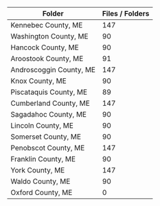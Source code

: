 | Folder                  |   Files / Folders |
|-------------------------|-------------------|
| Kennebec County, ME     |               147 |
| Washington County, ME   |                90 |
| Hancock County, ME      |                90 |
| Aroostook County, ME    |                91 |
| Androscoggin County, ME |               147 |
| Knox County, ME         |                90 |
| Piscataquis County, ME  |                89 |
| Cumberland County, ME   |               147 |
| Sagadahoc County, ME    |                90 |
| Lincoln County, ME      |                90 |
| Somerset County, ME     |                90 |
| Penobscot County, ME    |               147 |
| Franklin County, ME     |                90 |
| York County, ME         |               147 |
| Waldo County, ME        |                90 |
| Oxford County, ME       |                 0 |